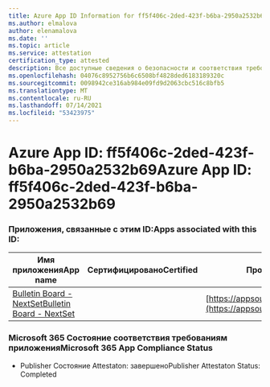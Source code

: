 ```yaml
---
title: Azure App ID Information for ff5f406c-2ded-423f-b6ba-2950a2532b69
ms.author: elmalova
author: elenamalova
ms.date: ''
ms.topic: article
ms.service: attestation
certification_type: attested
description: Все доступные сведения о безопасности и соответствия требованиям для ff5f406c-2ded-423f-b6ba-2950a2532b69.
ms.openlocfilehash: 04076c8952756b6c6508bf4828ded6183189320c
ms.sourcegitcommit: 0098942ce316ab984e09fd9d2063cbc516c8bfb5
ms.translationtype: MT
ms.contentlocale: ru-RU
ms.lasthandoff: 07/14/2021
ms.locfileid: "53423975"
---
```

# <a name="azure-app-id-ff5f406c-2ded-423f-b6ba-2950a2532b69"></a><span data-ttu-id="d82fb-103">Azure App ID: ff5f406c-2ded-423f-b6ba-2950a2532b69</span><span class="sxs-lookup"><span data-stu-id="d82fb-103">Azure App ID: ff5f406c-2ded-423f-b6ba-2950a2532b69</span></span>


### <a name="apps-associated-with-this-id"></a><span data-ttu-id="d82fb-104">Приложения, связанные с этим ID:</span><span class="sxs-lookup"><span data-stu-id="d82fb-104">Apps associated with this ID:</span></span>
| <span data-ttu-id="d82fb-105">**Имя приложения**</span><span class="sxs-lookup"><span data-stu-id="d82fb-105">**App name**</span></span> | <span data-ttu-id="d82fb-106">**Сертифицировано**</span><span class="sxs-lookup"><span data-stu-id="d82fb-106">**Certified**</span></span> | <span data-ttu-id="d82fb-107">**Просмотр в AppSource**</span><span class="sxs-lookup"><span data-stu-id="d82fb-107">**View in AppSource**</span></span> |
|-|-|-|
| [<span data-ttu-id="d82fb-108">Bulletin Board - NextSet</span><span class="sxs-lookup"><span data-stu-id="d82fb-108">Bulletin Board - NextSet</span></span>](https://docs.microsoft.com/en-us/microsoft-365-app-certification/forward/WA200002122) |  | [https://appsource.microsoft.com/product/office/WA200002122](https://appsource.microsoft.com/product/office/WA200002122) |

### <a name="microsoft-365-app-compliance-status"></a><span data-ttu-id="d82fb-109">Microsoft 365 Состояние соответствия требованиям приложения</span><span class="sxs-lookup"><span data-stu-id="d82fb-109">Microsoft 365 App Compliance Status</span></span>
- <span data-ttu-id="d82fb-110">Publisher Состояние Attestaton: завершено</span><span class="sxs-lookup"><span data-stu-id="d82fb-110">Publisher Attestaton Status: Completed</span></span>
